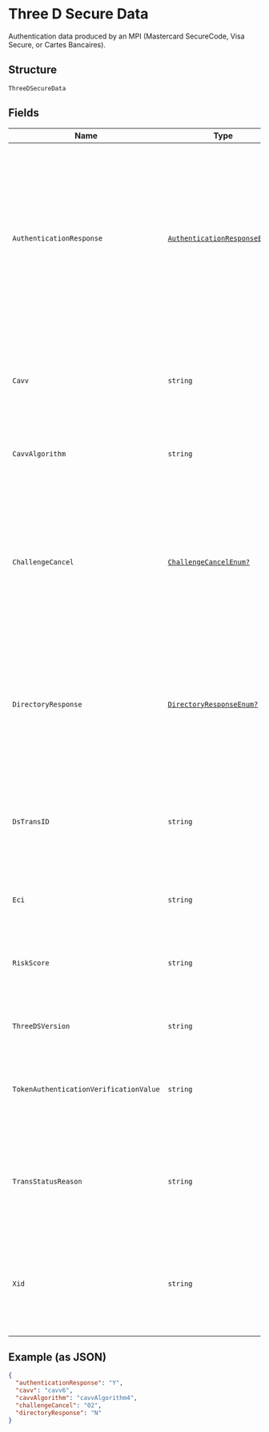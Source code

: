 
# Three D Secure Data

Authentication data produced by an MPI (Mastercard SecureCode, Visa Secure, or Cartes Bancaires).

## Structure

`ThreeDSecureData`

## Fields

| Name | Type | Tags | Description |
|  --- | --- | --- | --- |
| `AuthenticationResponse` | [`AuthenticationResponseEnum?`](../../doc/models/authentication-response-enum.md) | Optional | In 3D Secure 1, the authentication response if the shopper was redirected.<br><br>In 3D Secure 2, this is the `transStatus` from the challenge result. If the transaction was frictionless, omit this parameter. |
| `Cavv` | `string` | Optional | The cardholder authentication value (base64 encoded, 20 bytes in a decoded form). |
| `CavvAlgorithm` | `string` | Optional | The CAVV algorithm used. Include this only for 3D Secure 1. |
| `ChallengeCancel` | [`ChallengeCancelEnum?`](../../doc/models/challenge-cancel-enum.md) | Optional | Indicator informing the Access Control Server (ACS) and the Directory Server (DS) that the authentication has been cancelled. For possible values, refer to [3D Secure API reference](https://docs.adyen.com/online-payments/3d-secure/api-reference#mpidata). |
| `DirectoryResponse` | [`DirectoryResponseEnum?`](../../doc/models/directory-response-enum.md) | Optional | In 3D Secure 1, this is the enrollment response from the 3D directory server.<br><br>In 3D Secure 2, this is the `transStatus` from the `ARes`. |
| `DsTransID` | `string` | Optional | Supported for 3D Secure 2. The unique transaction identifier assigned by the Directory Server (DS) to identify a single transaction. |
| `Eci` | `string` | Optional | The electronic commerce indicator. |
| `RiskScore` | `string` | Optional | Risk score calculated by Directory Server (DS). Required for Cartes Bancaires integrations. |
| `ThreeDSVersion` | `string` | Optional | The version of the 3D Secure protocol. |
| `TokenAuthenticationVerificationValue` | `string` | Optional | Network token authentication verification value (TAVV). The network token cryptogram. |
| `TransStatusReason` | `string` | Optional | Provides information on why the `transStatus` field has the specified value. For possible values, refer to [our docs](https://docs.adyen.com/online-payments/3d-secure/api-reference#possible-transstatusreason-values). |
| `Xid` | `string` | Optional | Supported for 3D Secure 1. The transaction identifier (Base64-encoded, 20 bytes in a decoded form). |

## Example (as JSON)

```json
{
  "authenticationResponse": "Y",
  "cavv": "cavv6",
  "cavvAlgorithm": "cavvAlgorithm4",
  "challengeCancel": "02",
  "directoryResponse": "N"
}
```

